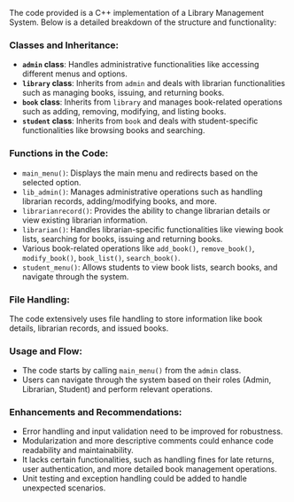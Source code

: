 The code provided is a C++ implementation of a Library Management System. Below is a detailed breakdown of the structure and functionality:

### Classes and Inheritance:
- **`admin` class**: Handles administrative functionalities like accessing different menus and options.
- **`library` class**: Inherits from `admin` and deals with librarian functionalities such as managing books, issuing, and returning books.
- **`book` class**: Inherits from `library` and manages book-related operations such as adding, removing, modifying, and listing books.
- **`student` class**: Inherits from `book` and deals with student-specific functionalities like browsing books and searching.

### Functions in the Code:
- `main_menu()`: Displays the main menu and redirects based on the selected option.
- `lib_admin()`: Manages administrative operations such as handling librarian records, adding/modifying books, and more.
- `librarianrecord()`: Provides the ability to change librarian details or view existing librarian information.
- `librarian()`: Handles librarian-specific functionalities like viewing book lists, searching for books, issuing and returning books.
- Various book-related operations like `add_book()`, `remove_book()`, `modify_book()`, `book_list()`, `search_book()`.
- `student_menu()`: Allows students to view book lists, search books, and navigate through the system.

### File Handling:
The code extensively uses file handling to store information like book details, librarian records, and issued books.

### Usage and Flow:
- The code starts by calling `main_menu()` from the `admin` class.
- Users can navigate through the system based on their roles (Admin, Librarian, Student) and perform relevant operations.

### Enhancements and Recommendations:
- Error handling and input validation need to be improved for robustness.
- Modularization and more descriptive comments could enhance code readability and maintainability.
- It lacks certain functionalities, such as handling fines for late returns, user authentication, and more detailed book management operations.
- Unit testing and exception handling could be added to handle unexpected scenarios.
